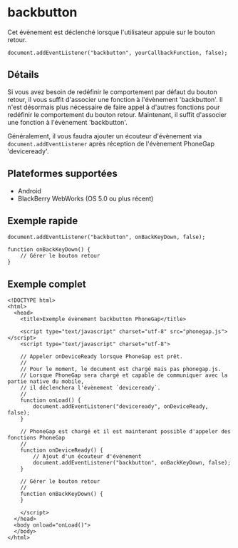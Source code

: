backbutton
===========

Cet évènement est déclenché lorsque l'utilisateur appuie sur le bouton retour.

    document.addEventListener("backbutton", yourCallbackFunction, false);

Détails
-------

Si vous avez besoin de redéfinir le comportement par défaut du bouton retour, il vous suffit d'associer une fonction à l'évènement 'backbutton'. Il n'est désormais plus nécessaire de faire appel à d'autres fonctions pour redéfinir le comportement du bouton retour. Maintenant, il suffit d'associer une fonction à l'évènement 'backbutton'.

Généralement, il vous faudra ajouter un écouteur d'évènement via `document.addEventListener` après réception de l'évènement PhoneGap 'deviceready'.

Plateformes supportées
----------------------

- Android
- BlackBerry WebWorks (OS 5.0 ou plus récent)

Exemple rapide
--------------

    document.addEventListener("backbutton", onBackKeyDown, false);

    function onBackKeyDown() {
        // Gérer le bouton retour
    }

Exemple complet
---------------

    <!DOCTYPE html>
    <html>
      <head>
        <title>Exemple évènement backbutton PhoneGap</title>

        <script type="text/javascript" charset="utf-8" src="phonegap.js"></script>
        <script type="text/javascript" charset="utf-8">

        // Appeler onDeviceReady lorsque PhoneGap est prêt.
        //
        // Pour le moment, le document est chargé mais pas phonegap.js.
        // Lorsque PhoneGap sera chargé et capable de communiquer avec la partie native du mobile,
        // il déclenchera l'évènement `deviceready`.
        //
        function onLoad() {
            document.addEventListener("deviceready", onDeviceReady, false);
        }

        // PhoneGap est chargé et il est maintenant possible d'appeler des fonctions PhoneGap
        //
        function onDeviceReady() {
            // Ajout d'un écouteur d'évènement
            document.addEventListener("backbutton", onBackKeyDown, false);
        }
        
        // Gérer le bouton retour
        //
        function onBackKeyDown() {
        }

        </script>
      </head>
      <body onload="onLoad()">
      </body>
    </html>
